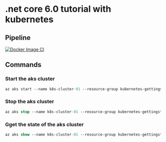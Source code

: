 # .net core 6.0 tutorial with kubernetes

## Pipeline

[![Docker Image CI](https://github.com/jfuerlinger/net6tutorial/actions/workflows/build-and-deploy.yml/badge.svg)](https://github.com/jfuerlinger/net6tutorial/actions/workflows/build-and-deploy.yml)


## Commands

### Start the aks cluster

```ps
az aks start --name k8s-cluster-01 --resource-group kubernetes-gettingstarted-rg
```

### Stop the aks cluster

```ps
az aks stop --name k8s-cluster-01 --resource-group kubernetes-gettingstarted-rg
```

### Gget the state of the aks cluster

```ps
az aks show --name k8s-cluster-01 --resource-group kubernetes-gettingstarted-rg | ConvertFrom-Json | Select-Object Powerstate
```
